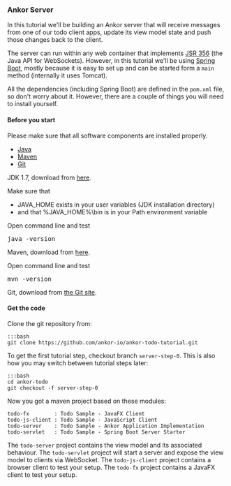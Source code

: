 ### Ankor Server

In this tutorial we'll be building an Ankor server that will receive messages from one of our
todo client apps, update its view model state and push those changes back to the client.

The server can run within any web container that implements [JSR 356][jsr356] (the Java API for WebSockets).
However, in this tutorial we'll be using [Spring Boot][springboot], 
mostly because it is easy to set up and can be started form a `main` method (internally it uses Tomcat).

All the dependencies (including Spring Boot) are defined in the `pom.xml` file, so don't worry about it.
However, there are a couple of things you will need to install yourself.

#### Before you start

Please make sure that all software components are installed properly.

<div class="tabbable ">
    <ul class="nav nav-tabs">
        <li class="active"><a href="#tab1" data-toggle="tab">Java</a></li>
        <li><a href="#tab2" data-toggle="tab">Maven</a></li>
        <li><a href="#tab3" data-toggle="tab">Git</a></li>
    </ul>
    <div class="tab-content">
        <div class="tab-pane active" id="tab1">
            <p>JDK 1.7, download from <a href="http://www.oracle.com/technetwork/java/javase/downloads/index.html">here</a>.</p>
            <p>Make sure that<p></p>
            <ul>
                <li>JAVA_HOME exists in your user variables (JDK installation directory)</li>
                <li>and that %JAVA_HOME%\bin is in your Path environment variable</li>
            </ul>
            <p>Open command line and test</p>
            <pre>java -version</pre>
        </div>
        <div class="tab-pane" id="tab2">
            <p>Maven, download from <a href="http://maven.apache.org/download.cgi">here</a>.</p>
            <p>Open command line and test</p>
            <pre>mvn -version</pre>
        </div>
        <div class="tab-pane" id="tab3">
            <p>Git, download from <a href="http://git-scm.com/download">the Git site</a>.</p>
        </div>
    </div>
</div>

#### Get the code

Clone the git repository from:

    :::bash
    git clone https://github.com/ankor-io/ankor-todo-tutorial.git

To get the first tutorial step, checkout branch `server-step-0`.
This is also how you may switch between tutorial steps later:

    :::bash
    cd ankor-todo
    git checkout -f server-step-0

Now you got a maven project based on these modules:

    todo-fx        : Todo Sample - JavaFX Client
    todo-js-client : Todo Sample - JavaScript Client
    todo-server    : Todo Sample - Ankor Application Implementation
    todo-servlet   : Todo Sample - Spring Boot Server Starter

The `todo-server` project contains the view model and its associated behaviour.
The `todo-servlet` project will start a server and expose the view model to clients via WebSocket.
The `todo-js-client` project contains a browser client to test your setup.
The `todo-fx` project contains a JavaFX client to test your setup.

[jsr356]: http://www.oracle.com/technetwork/articles/java/jsr356-1937161.html
[springboot]: http://projects.spring.io/spring-boot/
